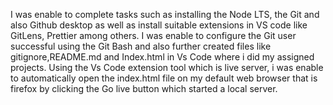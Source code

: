 I was enable to complete tasks such as installing the Node LTS, the Git and also Github desktop as well as install suitable extensions in VS code like GitLens, Prettier among others.
I was enable to configure the Git user successful using the Git Bash and also further created files like gitignore,README.md and Index.html in Vs Code where i did my assigned projects.
Using the Vs Code extension tool which is live server, i was enable to automatically open the index.html file on my default web browser that is firefox by clicking the Go live button which started a local server.